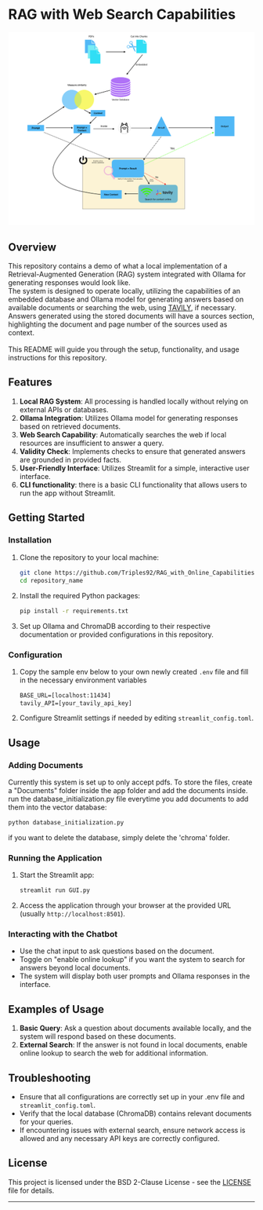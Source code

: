 # RAG with Web Search Capabilities 
![process diagram demonstrating RAG](process_diagram.png)
## Overview

This repository contains a demo of what a local implementation of a Retrieval-Augmented Generation (RAG) system integrated with Ollama for generating responses would look like. \
The system is designed to operate locally, utilizing the capabilities of an embedded database and Ollama model for generating answers based on available documents or searching the web, using [TAVILY](https://tavily.com/), if necessary. Answers generated using the stored documents will have a sources section, highlighting the document and page number of the sources used as context. \
\
This README will guide you through the setup, functionality, and usage instructions for this repository.

## Features

1. **Local RAG System**: All processing is handled locally without relying on external APIs or databases.
2. **Ollama Integration**: Utilizes Ollama model for generating responses based on retrieved documents.
3. **Web Search Capability**: Automatically searches the web if local resources are insufficient to answer a query.
4. **Validity Check**: Implements checks to ensure that generated answers are grounded in provided facts.
5. **User-Friendly Interface**: Utilizes Streamlit for a simple, interactive user interface.
6. **CLI functionality**: there is a basic CLI functionality that allows users to run the app without Streamlit.

## Getting Started



### Installation

1. Clone the repository to your local machine:
   ```bash
   git clone https://github.com/Triples92/RAG_with_Online_Capabilities.git
   cd repository_name
   ```
2. Install the required Python packages:
   ```bash
   pip install -r requirements.txt
   ```
3. Set up Ollama and ChromaDB according to their respective documentation or provided configurations in this repository.

### Configuration

1. Copy the sample env below to your own newly created `.env` file and fill in the necessary environment variables
   ```plaintext
   BASE_URL=[localhost:11434]
   tavily_API=[your_tavily_api_key]
   ```
2. Configure Streamlit settings if needed by editing `streamlit_config.toml`.

## Usage

### Adding Documents

Currently this system is set up to only accept pdfs. To store the files, create a "Documents" folder inside the app folder and add the documents inside. 
run the database_initialization.py file everytime you add documents to add them into the vector database:
```bash
python database_initialization.py
```
if you want to delete the database, simply delete the 'chroma' folder.
### Running the Application

1. Start the Streamlit app:
   ```bash
   streamlit run GUI.py
   ```
2. Access the application through your browser at the provided URL (usually `http://localhost:8501`).

### Interacting with the Chatbot

- Use the chat input to ask questions based on the document.
- Toggle on "enable online lookup" if you want the system to search for answers beyond local documents.
- The system will display both user prompts and Ollama responses in the interface.

## Examples of Usage

1. **Basic Query**: Ask a question about documents available locally, and the system will respond based on these documents.
2. **External Search**: If the answer is not found in local documents, enable online lookup to search the web for additional information.

## Troubleshooting

- Ensure that all configurations are correctly set up in your .env file and `streamlit_config.toml`.
- Verify that the local database (ChromaDB) contains relevant documents for your queries.
- If encountering issues with external search, ensure network access is allowed and any necessary API keys are correctly configured.

## License

This project is licensed under the BSD 2-Clause License - see the [LICENSE](LICENSE) file for details.

---